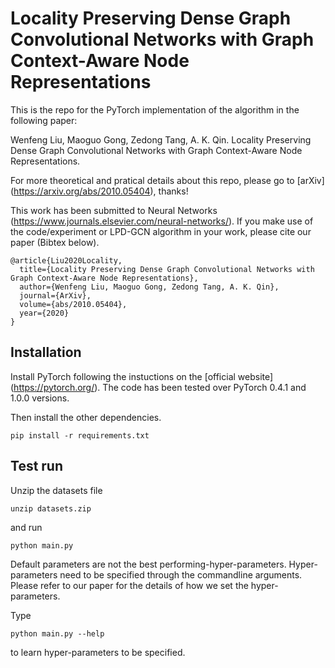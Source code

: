 # Locality Preserving Dense Graph Convolutional Networks with Graph Context-Aware Node Representations

This is the repo for the PyTorch implementation of the algorithm in the following paper: 

Wenfeng Liu, Maoguo Gong, Zedong Tang, A. K. Qin. Locality Preserving Dense Graph Convolutional Networks with Graph Context-Aware Node Representations.

For more theoretical and pratical details about this repo, please go to [arXiv] (https://arxiv.org/abs/2010.05404), thanks!

This work has been submitted to Neural Networks (https://www.journals.elsevier.com/neural-networks/). If you make use of the code/experiment or LPD-GCN algorithm in your work, please cite our paper (Bibtex below).
```
@article{Liu2020Locality,
  title={Locality Preserving Dense Graph Convolutional Networks with Graph Context-Aware Node Representations},
  author={Wenfeng Liu, Maoguo Gong, Zedong Tang, A. K. Qin},
  journal={ArXiv},
  volume={abs/2010.05404},
  year={2020}
}
```

## Installation
Install PyTorch following the instuctions on the [official website] (https://pytorch.org/). The code has been tested over PyTorch 0.4.1 and 1.0.0 versions.

Then install the other dependencies.
```
pip install -r requirements.txt
```

## Test run
Unzip the datasets file
```
unzip datasets.zip
```

and run

```
python main.py
```

Default parameters are not the best performing-hyper-parameters. Hyper-parameters need to be specified through the commandline arguments. Please refer to our paper for the details of how we set the hyper-parameters.

Type

```
python main.py --help
```

to learn hyper-parameters to be specified.

